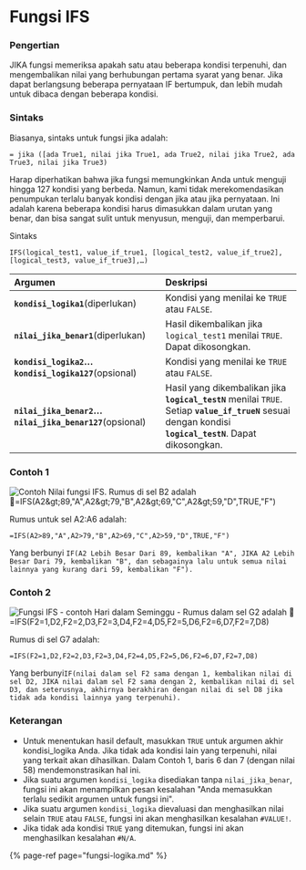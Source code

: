 # Fungsi IFS

### Pengertian

JIKA fungsi memeriksa apakah satu atau beberapa kondisi terpenuhi, dan mengembalikan nilai yang berhubungan pertama syarat yang benar. Jika dapat berlangsung beberapa pernyataan IF bertumpuk, dan lebih mudah untuk dibaca dengan beberapa kondisi.

### Sintaks

Biasanya, sintaks untuk fungsi jika adalah:  
  
`= jika ([ada True1, nilai jika True1, ada True2, nilai jika True2, ada True3, nilai jika True3)`

Harap diperhatikan bahwa jika fungsi memungkinkan Anda untuk menguji hingga 127 kondisi yang berbeda. Namun, kami tidak merekomendasikan penumpukan terlalu banyak kondisi dengan jika atau jika pernyataan. Ini adalah karena beberapa kondisi harus dimasukkan dalam urutan yang benar, dan bisa sangat sulit untuk menyusun, menguji, dan memperbarui.

Sintaks

```text
IFS(logical_test1, value_if_true1, [logical_test2, value_if_true2], [logical_test3, value_if_true3],…)
```

| **Argumen** | **Deskripsi** |
| :--- | :--- |
| **`kondisi_logika1`**\(diperlukan\) | Kondisi yang menilai ke `TRUE` atau `FALSE`. |
| **`nilai_jika_benar1`**\(diperlukan\) | Hasil dikembalikan jika `logical_test1` menilai `TRUE`. Dapat dikosongkan. |
| **`kondisi_logika2`…`kondisi_logika127`**\(opsional\) | Kondisi yang menilai ke `TRUE` atau `FALSE`. |
| **`nilai_jika_benar2`…`nilai_jika_benar127`**\(opsional\) | Hasil yang dikembalikan jika **`logical_testN`** menilai `TRUE`. Setiap **`value_if_trueN`** sesuai dengan kondisi **`logical_testN`**. Dapat dikosongkan. |

### Contoh 1

![Contoh Nilai fungsi IFS. Rumus di sel B2 adalah &#xF0A7;=IFS\(A2&amp;gt;89,&quot;A&quot;,A2&amp;gt;79,&quot;B&quot;,A2&amp;gt;69,&quot;C&quot;,A2&amp;gt;59,&quot;D&quot;,TRUE,&quot;F&quot;\)](https://support.content.office.net/id-id/media/80f9a63f-0874-49c3-8081-bab6dadbdfa1.png)

Rumus untuk sel A2:A6 adalah:

```text
=IFS(A2>89,"A",A2>79,"B",A2>69,"C",A2>59,"D",TRUE,"F")
```

Yang berbunyi `IF(A2 Lebih Besar Dari 89, kembalikan "A", JIKA A2 Lebih Besar Dari 79, kembalikan "B", dan sebagainya lalu untuk semua nilai lainnya yang kurang dari 59, kembalikan "F").`

### Contoh 2

![Fungsi IFS - contoh Hari dalam Seminggu - Rumus dalam sel G2 adalah &#xF0A7;	=IFS\(F2=1,D2,F2=2,D3,F2=3,D4,F2=4,D5,F2=5,D6,F2=6,D7,F2=7,D8\)](https://support.content.office.net/id-id/media/96e58a74-c58e-4688-9389-9612cff13e8a.png)

Rumus di sel G7 adalah:

```text
=IFS(F2=1,D2,F2=2,D3,F2=3,D4,F2=4,D5,F2=5,D6,F2=6,D7,F2=7,D8)
```

Yang berbunyi`IF(nilai dalam sel F2 sama dengan 1, kembalikan nilai di sel D2, JIKA nilai dalam sel F2 sama dengan 2, kembalikan nilai di sel D3, dan seterusnya, akhirnya berakhiran dengan nilai di sel D8 jika tidak ada kondisi lainnya yang terpenuhi).`

### Keterangan

* Untuk menentukan hasil default, masukkan `TRUE` untuk argumen akhir kondisi\_logika Anda. Jika tidak ada kondisi lain yang terpenuhi, nilai yang terkait akan dihasilkan. Dalam Contoh 1, baris 6 dan 7 \(dengan nilai 58\) mendemonstrasikan hal ini.
* Jika suatu argumen `kondisi_logika` disediakan tanpa `nilai_jika_benar`, fungsi ini akan menampilkan pesan kesalahan "Anda memasukkan terlalu sedikit argumen untuk fungsi ini".
* Jika suatu argumen `kondisi_logika` dievaluasi dan menghasilkan nilai selain `TRUE` atau `FALSE`, fungsi ini akan menghasilkan kesalahan `#VALUE!`.
* Jika tidak ada kondisi `TRUE` yang ditemukan, fungsi ini akan menghasilkan kesalahan `#N/A`.

{% page-ref page="fungsi-logika.md" %}

